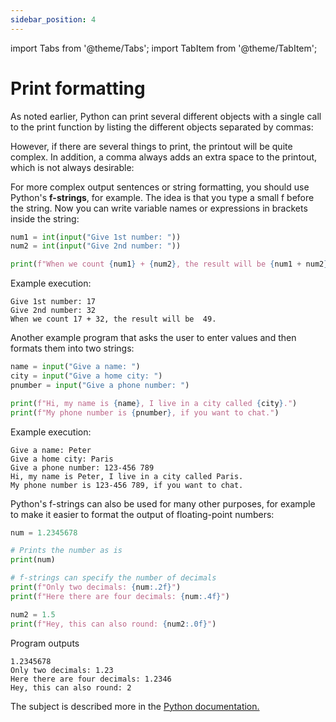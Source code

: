 ```yaml
---
sidebar_position: 4
---
```

import Tabs from '@theme/Tabs';
import TabItem from '@theme/TabItem';

# Print formatting

As noted earlier, Python can print several different objects with a single call to the print function by listing the different objects separated by commas:

However, if there are several things to print, the printout will be quite complex. In addition, a comma always adds an extra space to the printout, which is not always desirable:

For more complex output sentences or string formatting, you should use Python's **f-strings**, for example. The idea is that you type a small f before the string. Now you can write variable names or expressions in brackets inside the string:

```python 
num1 = int(input("Give 1st number: "))
num2 = int(input("Give 2nd number: "))

print(f"When we count {num1} + {num2}, the result will be {num1 + num2}.")
 ```

Example execution:
```
Give 1st number: 17
Give 2nd number: 32
When we count 17 + 32, the result will be  49.
 ```

Another example program that asks the user to enter values and then formats them into two strings:

```python 
name = input("Give a name: ")
city = input("Give a home city: ")
pnumber = input("Give a phone number: ")

print(f"Hi, my name is {name}, I live in a city called {city}.") 
print(f"My phone number is {pnumber}, if you want to chat.")
 ```

Example execution:
```
Give a name: Peter
Give a home city: Paris
Give a phone number: 123-456 789
Hi, my name is Peter, I live in a city called Paris.
My phone number is 123-456 789, if you want to chat.
 ```

Python's f-strings can also be used for many other purposes, for example to make it easier to format the output of floating-point numbers:

```python 
num = 1.2345678

# Prints the number as is
print(num)

# f-strings can specify the number of decimals
print(f"Only two decimals: {num:.2f}")
print(f"Here there are four decimals: {num:.4f}")

num2 = 1.5
print(f"Hey, this can also round: {num2:.0f}")
 ```

Program outputs
``` 
1.2345678
Only two decimals: 1.23
Here there are four decimals: 1.2346
Hey, this can also round: 2
 ```

The subject is described more in the [Python documentation.](https://docs.python.org/3/tutorial/inputoutput.html#formatted-string-literals)